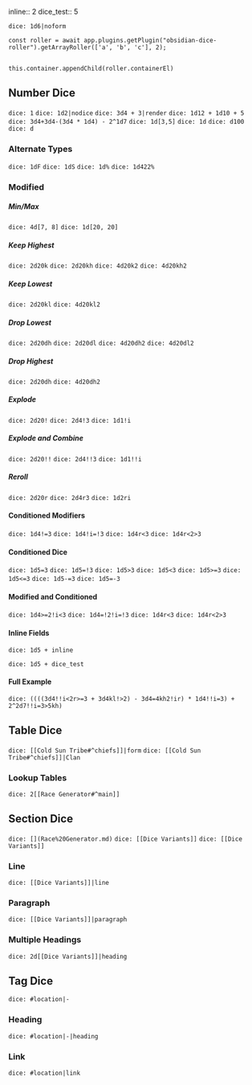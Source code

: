 inline:: 2
dice_test:: 5

`dice: 1d6|noform`

```dataviewjs
const roller = await app.plugins.getPlugin("obsidian-dice-roller").getArrayRoller(['a', 'b', 'c'], 2);


this.container.appendChild(roller.containerEl)

```

## Number Dice

`dice: 1`
`dice: 1d2|nodice`
`dice: 3d4 + 3|render`
`dice: 1d12 + 1d10 + 5`
`dice: 3d4+3d4-(3d4 * 1d4) - 2^1d7`
`dice: 1d[3,5]`
`dice: 1d`
`dice: d100`
`dice: d`

### Alternate Types
`dice: 1dF`
`dice: 1dS`
`dice: 1d%`
`dice: 1d422%`

### Modified
##### Min/Max
`dice: 4d[7, 8]`
`dice: 1d[20, 20]`

##### Keep Highest
`dice: 2d20k`
`dice: 2d20kh`
`dice: 4d20k2`
`dice: 4d20kh2`

##### Keep Lowest
`dice: 2d20kl`
`dice: 4d20kl2`

##### Drop Lowest
`dice: 2d20dh`
`dice: 2d20dl`
`dice: 4d20dh2`
`dice: 4d20dl2`

##### Drop Highest
`dice: 2d20dh`
`dice: 4d20dh2`

##### Explode
`dice: 2d20!`
`dice: 2d4!3`
`dice: 1d1!i`

##### Explode and Combine
`dice: 2d20!!`
`dice: 2d4!!3`
`dice: 1d1!!i`

##### Reroll
`dice: 2d20r`
`dice: 2d4r3`
`dice: 1d2ri`


#### Conditioned Modifiers
`dice: 1d4!=3`
`dice: 1d4!i=!3`
`dice: 1d4r<3`
`dice: 1d4r<2>3`

#### Conditioned Dice
`dice: 1d5=3`
`dice: 1d5=!3`
`dice: 1d5>3`
`dice: 1d5<3`
`dice: 1d5>=3`
`dice: 1d5<=3`
`dice: 1d5-=3`
`dice: 1d5=-3`

#### Modified and Conditioned

`dice: 1d4>=2!i<3`
`dice: 1d4=!2!i=!3`
`dice: 1d4r<3`
`dice: 1d4r<2>3`

#### Inline Fields


`dice: 1d5 + inline`

`dice: 1d5 + dice_test`


#### Full Example

`dice: ((((3d4!!i<2r>=3 + 3d4kl!>2) - 3d4=4kh2!ir) * 1d4!!i=3) + 2^2d7!!i=3>5kh)`

## Table Dice

`dice: [[Cold Sun Tribe#^chiefs]]|form`
`dice: [[Cold Sun Tribe#^chiefs]]|Clan`

### Lookup Tables


`dice: 2[[Race Generator#^main]]`

## Section Dice

`dice: [](Race%20Generator.md)`
`dice: [[Dice Variants]]`
`dice: [[Dice Variants]]`

### Line
`dice: [[Dice Variants]]|line`
### Paragraph
`dice: [[Dice Variants]]|paragraph`
### Multiple Headings
`dice: 2d[[Dice Variants]]|heading`

## Tag Dice

`dice: #location|-`

### Heading
`dice: #location|-|heading`

### Link
`dice: #location|link`
